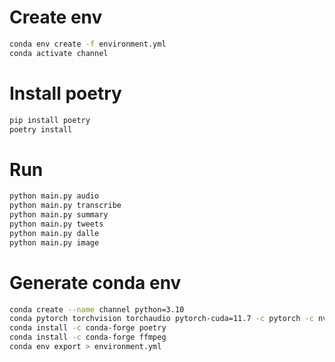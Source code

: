 # Create env

```sh
conda env create -f environment.yml
conda activate channel
```

# Install poetry

```sh
pip install poetry
poetry install
```

# Run
```py
python main.py audio
python main.py transcribe
python main.py summary
python main.py tweets
python main.py dalle
python main.py image
``` 

# Generate conda env
```sh
conda create --name channel python=3.10
conda pytorch torchvision torchaudio pytorch-cuda=11.7 -c pytorch -c nvidia
conda install -c conda-forge poetry
conda install -c conda-forge ffmpeg
conda env export > environment.yml
```